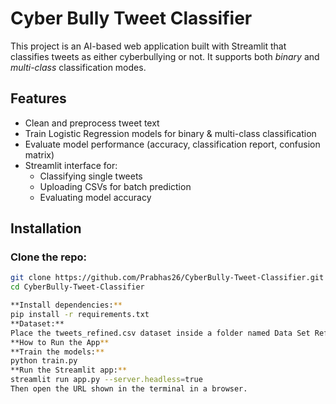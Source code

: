 # Cyber Bully Tweet Classifier

This project is an AI-based web application built with Streamlit that classifies tweets as either cyberbullying or not. It supports both *binary* and *multi-class* classification modes.

## Features

- Clean and preprocess tweet text
- Train Logistic Regression models for binary & multi-class classification
- Evaluate model performance (accuracy, classification report, confusion matrix)
- Streamlit interface for:
  - Classifying single tweets
  - Uploading CSVs for batch prediction
  - Evaluating model accuracy

## Installation

### Clone the repo:

```bash
git clone https://github.com/Prabhas26/CyberBully-Tweet-Classifier.git
cd CyberBully-Tweet-Classifier

**Install dependencies:**
pip install -r requirements.txt
**Dataset:**
Place the tweets_refined.csv dataset inside a folder named Data Set Refining/.
**How to Run the App**
**Train the models:**
python train.py
**Run the Streamlit app:**
streamlit run app.py --server.headless=true
Then open the URL shown in the terminal in a browser.
